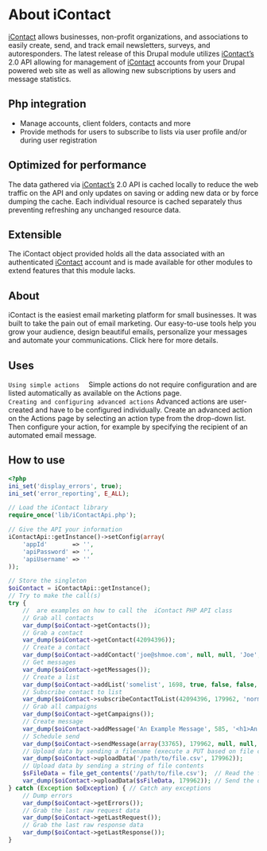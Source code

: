 # About iContact
[iContact](http://www.icontact.com/) allows businesses, non-profit organizations, and associations to easily create, send, and track email newsletters, surveys, and autoresponders. The latest release of this Drupal module utilizes [iContact’s](http://www.icontact.com/) 2.0 API allowing for management of [iContact](http://www.icontact.com/) accounts from your Drupal powered web site as well as allowing new subscriptions by users and message statistics.

## Php integration

*   Manage accounts, client folders, contacts and more
*   Provide methods for users to subscribe to lists via user profile and/or during user registration

## Optimized for performance

The data gathered via [iContact’s](http://www.icontact.com/) 2.0 API is cached locally to reduce the web traffic on the API and only updates on saving or adding new data or by force dumping the cache. Each individual resource is cached separately thus preventing refreshing any unchanged resource data.

## Extensible

The iContact object provided holds all the data associated with an authenticated [iContact](http://www.icontact.com/) account and is made available for other modules to extend features that this module lacks.

## About

iContact is the easiest email marketing platform for small businesses. It was built to take the pain out of email marketing. Our easy-to-use tools help you grow your audience, design beautiful emails, personalize your messages and automate your communications. Click here for more details.

## Uses

`Using simple actions  `
Simple actions do not require configuration and are listed automatically as available on the Actions page.  
`Creating and configuring advanced actions`
Advanced actions are user-created and have to be configured individually. Create an advanced action on the Actions page by selecting an action type from the drop-down list. Then configure your action, for example by specifying the recipient of an automated email message.

## How to use
```php
<?php
ini_set('display_errors', true);
ini_set('error_reporting', E_ALL);

// Load the iContact library
require_once('lib/iContactApi.php');

// Give the API your information
iContactApi::getInstance()->setConfig(array(
	'appId'       => '', 
	'apiPassword' => '', 
	'apiUsername' => ''
));

// Store the singleton
$oiContact = iContactApi::getInstance();
// Try to make the call(s)
try {
	//  are examples on how to call the  iContact PHP API class
	// Grab all contacts
	var_dump($oiContact->getContacts());
	// Grab a contact
	var_dump($oiContact->getContact(42094396));
	// Create a contact
	var_dump($oiContact->addContact('joe@shmoe.com', null, null, 'Joe', 'Shmoe', null, '123 Somewhere Ln', 'Apt 12', 'Somewhere', 'NW', '12345', '123-456-7890', '123-456-7890', null));
	// Get messages
	var_dump($oiContact->getMessages());
	// Create a list
	var_dump($oiContact->addList('somelist', 1698, true, false, false, 'Just an example list', 'Some List'));
	// Subscribe contact to list
	var_dump($oiContact->subscribeContactToList(42094396, 179962, 'normal'));
	// Grab all campaigns
	var_dump($oiContact->getCampaigns());
	// Create message
	var_dump($oiContact->addMessage('An Example Message', 585, '<h1>An Example Message</h1>', 'An Example Message', 'ExampleMessage', 33765, 'normal'));
	// Schedule send
	var_dump($oiContact->sendMessage(array(33765), 179962, null, null, null, mktime(12, 0, 0, 1, 1, 2012)));
	// Upload data by sending a filename (execute a PUT based on file contents)
	var_dump($oiContact->uploadData('/path/to/file.csv', 179962));
	// Upload data by sending a string of file contents
	$sFileData = file_get_contents('/path/to/file.csv');  // Read the file
	var_dump($oiContact->uploadData($sFileData, 179962)); // Send the data to the API
} catch (Exception $oException) { // Catch any exceptions
	// Dump errors
	var_dump($oiContact->getErrors());
	// Grab the last raw request data
	var_dump($oiContact->getLastRequest());
	// Grab the last raw response data
	var_dump($oiContact->getLastResponse());
}
```
